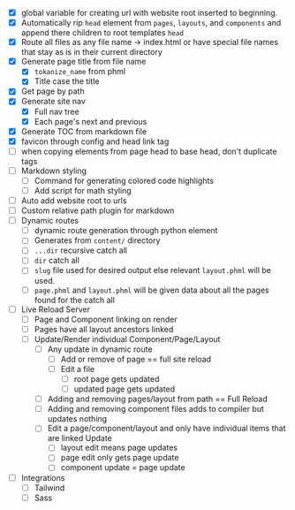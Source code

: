 - [x] global variable for creating url with website root inserted to beginning.
- [x] Automatically rip `head` element from `pages`, `layouts`, and `components` and append there children to root templates `head`
- [x] Route all files as any file name -> index.html or have special file names that stay as is in their current directory
- [x] Generate page title from file name
  - [x] `tokanize_name` from phml
  - [x] Title case the title
- [x] Get page by path
- [x] Generate site nav
  - [x] Full nav tree
  - [x] Each page's next and previous
- [x] Generate TOC from markdown file
- [x] favicon through config and head link tag
- [ ] when copying elements from page head to base head, don't duplicate tags
- [ ] Markdown styling
  - [ ] Command for generating colored code highlights
  - [ ] Add script for math styling
- [ ] Auto add website root to urls
- [ ] Custom relative path plugin for markdown
- [ ] Dynamic routes
  - [ ] dynamic route generation through python element
  - [ ] Generates from `content/` directory
  - [ ] `...dir` recursive catch all
  - [ ] `dir` catch all
  - [ ] `slug` file used for desired output else relevant `layout.phml` will be used.
  - [ ] `page.phml` and `layout.phml` will be given data about all the pages found for the catch all
- [ ] Live Reload Server
  - [ ] Page and Component linking on render
  - [ ] Pages have all layout ancestors linked
  - [ ] Update/Render individual Component/Page/Layout
    - [ ] Any update in dynamic route
      - [ ] Add or remove of page == full site reload
      - [ ] Edit a file
        - [ ] root page gets updated
        - [ ] updated page gets updated
    - [ ] Adding and removing pages/layout from path == Full Reload
    - [ ] Adding and removing component files adds to compiler but updates nothing
    - [ ] Edit a page/component/layout and only have individual items that are linked Update
      - [ ] layout edit means page updates
      - [ ] page edit only gets page update
      - [ ] component update = page update
- [ ] Integrations
  - [ ] Tailwind
  - [ ] Sass
